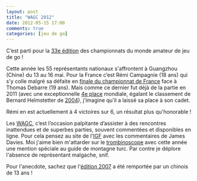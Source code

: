 ```yaml
---
layout: post
title: "WAGC 2012"
date: 2012-05-15 17:00
comments: true
categories: [jeu de go]
---
```

C’est parti pour la [33e édition](http://www.nihonkiin.or.jp/amakisen/worldama/33/e/index.html) des championnats du monde amateur de jeu de go !

Cette année les 55 représentants nationaux s'affrontent à Guangzhou (Chine) du 13 au 16 mai. Pour la France c’est Rémi Campagnie (18 ans) qui s'y colle malgré sa défaite en [finale du championnat de France](http://dijon.go.free.fr/4eme_tour_2011/presentation.htm) face à Thomas Debarre (19 ans). Mais comme ce dernier fut déjà de la partie en 2011 (avec une exceptionnelle [4e place](http://www.nihonkiin.or.jp/amakisen/worldama/32/e/result.html) mondiale, égalant le classement de Bernard Helmstetter de [2004](http://www.nihonkiin.or.jp/amakisen/worldama/25/gameresult-e.htm)), j’imagine qu’il a laissé sa place à son cadet.

Rémi en est actuellement à 4 victoires sur 6, un résultat plus qu'honorable !

Les [WAGC](http://kamyszyn.go.art.pl/wagc), c’est l’occasion palpitante d’assister à des rencontres inattendues et de superbes parties, souvent commentées et disponibles en ligne. Pour cela pensez au site de l'[IGF](http://ranka.intergofed.org/) avec les commentaires de James Davies. Moi j'aime bien m'attarder sur le [trombinoscope](http://www.nihonkiin.or.jp/amakisen/worldama/33/e/participants.html) avec cette année une mention spéciale au guide de montagne turc. Par contre je déplore l'absence de représentant malgache, snif.

Pour l'anecdote, sachez que l'[édition 2007](http://jerome.hubert1.perso.sfr.fr/Go/Histoire/world_ama.htm) a été remportée par un chinois de 13 ans !
